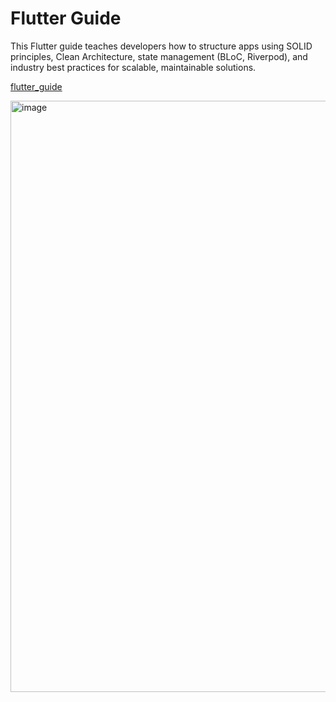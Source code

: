 # Flutter Guide

This Flutter guide teaches developers how to structure apps using SOLID principles, Clean Architecture, state management (BLoC, Riverpod), and industry best practices for scalable, maintainable solutions.

[flutter_guide](https://brunodali.github.io/flutter_guide_webpage/)


<img width="1914" height="946" alt="image" src="https://github.com/user-attachments/assets/13100067-830c-4ed6-b5fe-3ec6c786b744" />
